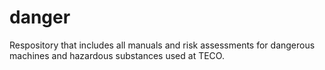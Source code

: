 # danger
Respository that includes all manuals and risk assessments for dangerous machines and hazardous substances used at TECO.
